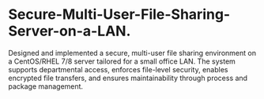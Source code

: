 # Secure-Multi-User-File-Sharing-Server-on-a-LAN.
Designed and implemented a secure, multi-user file  sharing environment on a CentOS/RHEL 7/8 server  tailored for a small office LAN. The system supports  departmental access, enforces file-level security, enables  encrypted file transfers, and ensures maintainability  through process and package management.  
